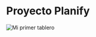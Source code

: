 # Proyecto Planify

![Mi primer tablero](https://github.com/user-attachments/assets/d72c871b-147a-4592-a75b-b68662040271)
